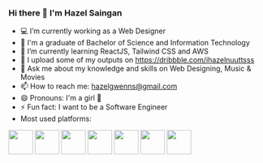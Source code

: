 ### Hi there 👋 I'm Hazel Saingan

- 💻  I’m currently working as a Web Designer
- 🏫 I'm a graduate of Bachelor of Science and Information Technology
- 🌱 I’m currently learning ReactJS, Tailwind CSS and AWS
- 💼 I upload some of my outputs on https://dribbble.com/ihazelnuuttsss
- 💬 Ask me about my knowledge and skills on Web Designing, Music & Movies
- 📫 How to reach me: hazelgwenns@gmail.com
- 😄 Pronouns: I'm a girl 👩
- ⚡ Fun fact: I want to be a Software Engineer
- Most used platforms:

<img src="https://user-images.githubusercontent.com/25677690/133191093-2e77286a-5ba5-4d4e-8edc-240013d09beb.png" width="48"> <img src="https://user-images.githubusercontent.com/25677690/133191160-9acedab3-a271-4cd0-a283-028e65565675.png" width="48"> <img src="https://upload.wikimedia.org/wikipedia/commons/thumb/9/98/WordPress_blue_logo.svg/1024px-WordPress_blue_logo.svg.png" width="48"> <img src="https://user-images.githubusercontent.com/50510726/107741936-20be4700-6d34-11eb-96c3-7322fdb825cd.png" width="48"> <img src="https://upload.wikimedia.org/wikipedia/commons/thumb/a/af/Adobe_Photoshop_CC_icon.svg/1200px-Adobe_Photoshop_CC_icon.svg.png" width="48"> <img src="https://upload.wikimedia.org/wikipedia/commons/thumb/f/fb/Adobe_Illustrator_CC_icon.svg/2101px-Adobe_Illustrator_CC_icon.svg.png" width="48">  <img src="https://wikitech-static.wikimedia.org/w/images/wikitech/8/8e/Mysql_logo.png" width="48">


